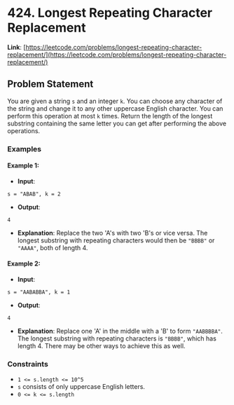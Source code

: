 # 424. Longest Repeating Character Replacement

**Link**: [https://leetcode.com/problems/longest-repeating-character-replacement/](https://leetcode.com/problems/longest-repeating-character-replacement/)

## Problem Statement

You are given a string `s` and an integer `k`. You can choose any character of the string and change it to any other uppercase English character. You can perform this operation at most `k` times.
Return the length of the longest substring containing the same letter you can get after performing the above operations.

### Examples

#### Example 1:
- **Input**: 
```
s = "ABAB", k = 2
```
- **Output**: 
```
4
```
- **Explanation**: 
Replace the two 'A's with two 'B's or vice versa. The longest substring with repeating characters would then be `"BBBB"` or `"AAAA"`, both of length 4.

#### Example 2:
- **Input**: 
```
s = "AABABBA", k = 1
```
- **Output**: 
```
4
```
- **Explanation**: 
Replace one 'A' in the middle with a 'B' to form `"AABBBBA"`. The longest substring with repeating characters is `"BBBB"`, which has length 4. There may be other ways to achieve this as well.

### Constraints
- `1 <= s.length <= 10^5`
- `s` consists of only uppercase English letters.
- `0 <= k <= s.length`
